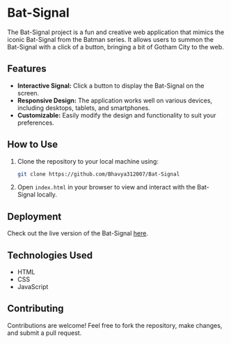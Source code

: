 # Bat-Signal

The Bat-Signal project is a fun and creative web application that mimics the iconic Bat-Signal from the Batman series. It allows users to summon the Bat-Signal with a click of a button, bringing a bit of Gotham City to the web.

## Features

- **Interactive Signal:** Click a button to display the Bat-Signal on the screen.
- **Responsive Design:** The application works well on various devices, including desktops, tablets, and smartphones.
- **Customizable:** Easily modify the design and functionality to suit your preferences.

## How to Use

1. Clone the repository to your local machine using:
    ```bash
    git clone https://github.com/Bhavya312007/Bat-Signal
    ```
2. Open `index.html` in your browser to view and interact with the Bat-Signal locally.

## Deployment

Check out the live version of the Bat-Signal [here](https://bhavya312007.github.io/Bat-Signal/).

## Technologies Used

- HTML
- CSS
- JavaScript

## Contributing

Contributions are welcome! Feel free to fork the repository, make changes, and submit a pull request.
